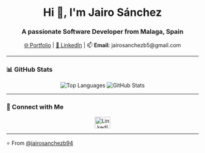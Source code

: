<h1 align="center">Hi 👋, I'm Jairo Sánchez</h1>
<h3 align="center">A passionate Software Developer from Malaga, Spain</h3>

<p align="center">
  <a href="https://jairosanchezb94.github.io/portafolio-js/" target="_blank">🌐 Portfolio</a> |
  <a href="https://www.linkedin.com/in/jairo-sanchez-64416a12b/" target="_blank">📝 LinkedIn</a> |
  📫 <strong>Email:</strong> jairosanchezb5@gmail.com
</p>

---

### 📊 GitHub Stats

<p align="center">
  <img src="https://github-readme-stats.vercel.app/api/top-langs?username=jairosanchezb94&show_icons=true&theme=dark&locale=en&layout=compact" alt="Top Languages" />
  <img src="https://github-readme-stats.vercel.app/api?username=jairosanchezb94&show_icons=true&theme=dark&locale=en" alt="GitHub Stats" />
</p>

---

### 🤝 Connect with Me

<p align="center">
  <a href="https://www.linkedin.com/in/jairo-sanchez-malaga/" target="_blank">
    <img src="https://raw.githubusercontent.com/rahuldkjain/github-profile-readme-generator/master/src/images/icons/Social/linked-in-alt.svg" alt="LinkedIn" height="30" width="40" />
  </a>
</p>

---

⭐️ From [@jairosanchezb94](https://github.com/jairosanchezb94)

